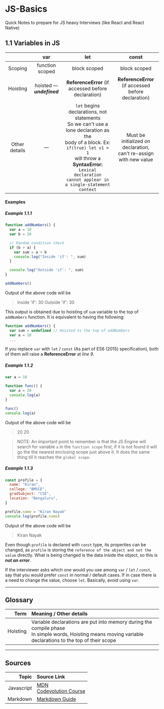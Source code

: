 # JS-Basics

Quick Notes to prepare for JS heavy Interviews (like React and React Native)

## 1.1 Variables in JS

|               |            var            |                                                                                                                        let                                                                                                                        |                                 const                                  |
| :-----------: | :-----------------------: | :-----------------------------------------------------------------------------------------------------------------------------------------------------------------------------------------------------------------------------------------------: | :--------------------------------------------------------------------: |
|    Scoping    |      function scoped      |                                                                                                                   block scoped                                                                                                                    |                              block scoped                              |
|   Hoisting    | hoisted — **_undefined_** |                                                                                                **ReferenceError** (if accessed before declaration)                                                                                                |        **ReferenceError**<br/>(if accessed before declaration)         |
| Other details |             —             | `let` begins declarations, not statements<br/>So we can't use a lone declaration as the<br/>body of a block. Ex: `if(true) let v1 = 1`<br/>will throw a **SyntaxError:** `Lexical declaration`<br/>`cannot applear in a single-statement context` | Must be initialized on declaration,<br/>can't re-assign with new value |

#### Examples

##### Example 1.1.1

```javascript
function addNumbers() {
  var a = 10
  var b = 20

  // Random condition check
  if (b > a) {
    var sum = a + b
    console.log("Inside 'if': ", sum)
  }

  console.log("Outside 'if': ", sum)
}

addNumbers()
```

Output of the above code will be

> Inside 'if': 30
> Outside 'if': 30

This output is obtained due to hoisting of `sum` variable to the top of `addNumbers` function.
It is equivalent to having the following:

```javascript
function addNumbers() {
  var sum = undefined // Hoisted to the top of addNumbers
  var a = 10
  ...
```

If you replace `var` with `let` / `const` (As part of ES6 (2015) specification), both of them will raise a **ReferenceError** at _line 9_.

##### Example 1.1.2

```javascript
var a = 10

function func() {
  var a = 20
  console.log(a)
}

func()
console.log(a)
```

Output of the above code will be

> 20
> 20

> NOTE: An important point to remember is that the JS Engine will search for variable `a` in the `function scope` first, if it is not found it will go the the nearest enclosing scope just above it. It does the same thing till it reaches the `global scope`.

##### Example 1.1.3

```javascript
const profile = {
  name: "Kiran",
  college: "BMSCE",
  gradSubject: "CSE",
  location: "Bengaluru",
}

profile.name = "Kiran Nayak"
console.log(profile.name)
```

Output of the above code will be

> Kiran Nayak

Even though `profile` is declared with `const` type, its properties can be changed, as `profile` is storing the `reference of the object and not the value` directly. What is being changed is the data inside the object, so this is **_not an error_**.

If the interviewer asks which one would you use among `var` / `let` / `const`, say that you would prefer `const` in normal / default cases. If in case there is a need to change the value, choose `let`. Basically, avoid using `var`.

---

## Glossary

|     Term | Meaning / Other details                                                                                                                                       |
| -------: | :------------------------------------------------------------------------------------------------------------------------------------------------------------ |
| Hoisting | Variable declarations are put into memory during the compile phase<br/>In simple words, Hoisting means moving variable declarations to the top of their scope |

---

## Sources

|      Topic | Source Link                                                                                              |
| ---------: | :------------------------------------------------------------------------------------------------------- |
| Javascript | [MDN](https://developer.mozilla.org/docs/Web)<br/>[Codevolution Course](https://learn.codevolution.dev/) |
|   Markdown | [Markdown Guide](https://www.markdownguide.org/basic-syntax)                                             |

